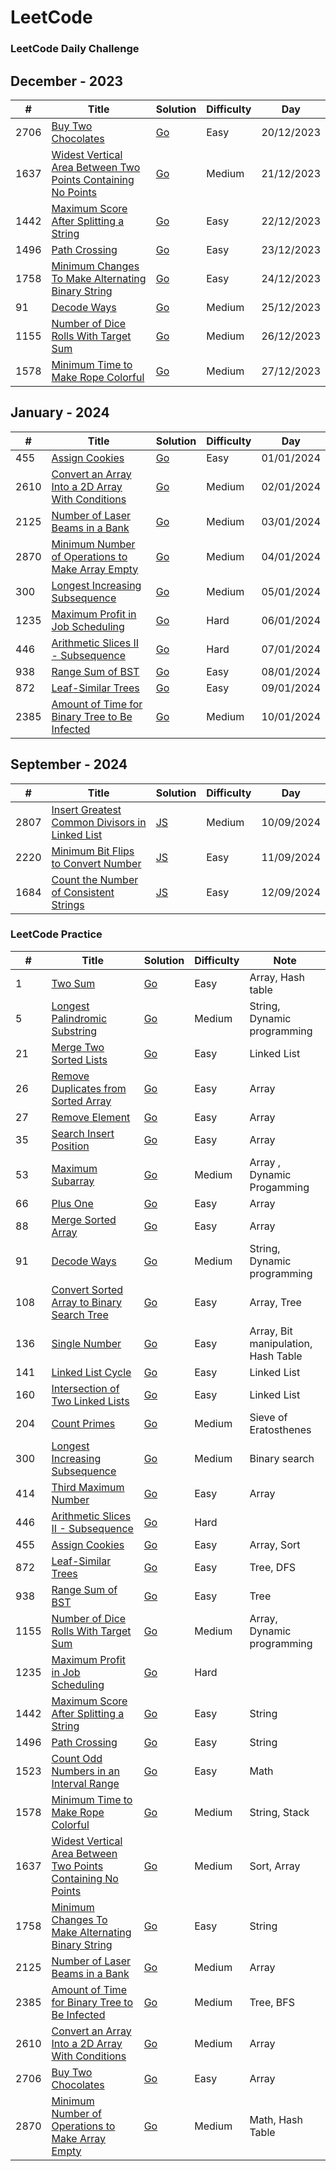 LeetCode
========

### LeetCode Daily Challenge

## December - 2023

| # | Title | Solution | Difficulty | Day |
|---| ----- | -------- | ---------- | --- |
|2706|[Buy Two Chocolates](https://leetcode.com/problems/buy-two-chocolates/) | [Go](./daily%20challenge/2023/December/2706.%20Buy%20Two%20Chocolates.go) |Easy| 20/12/2023 |
|1637|[Widest Vertical Area Between Two Points Containing No Points](https://leetcode.com/problems/widest-vertical-area-between-two-points-containing-no-points/) | [Go](./daily%20challenge/2023/December/1637.%20Widest%20Vertical%20Area%20Between%20Two%20Points%20Containing%20No%20Points.go)|Medium| 21/12/2023|
|1442|[Maximum Score After Splitting a String](https://leetcode.com/problems/maximum-score-after-splitting-a-string) | [Go](./daily%20challenge//2023/December/1422.%20Maximum%20Score%20After%20Splitting%20a%20String.go)|Easy| 22/12/2023|
|1496|[Path Crossing](https://leetcode.com/problems/path-crossing/description) | [Go](./daily%20challenge/2023/December/1496.%20Path%20Crossing.go)|Easy| 23/12/2023|
|1758|[Minimum Changes To Make Alternating Binary String](https://leetcode.com/problems/minimum-changes-to-make-alternating-binary-string/description) | [Go](./daily%20challenge/2023/December/1758.%20Minimum%20Changes%20To%20Make%20Alternating%20Binary%20String.go)|Easy| 24/12/2023|
|91|[Decode Ways](https://leetcode.com/problems/decode-ways/description) | [Go](./daily%20challenge/2023/December/91.%20Decode%20Ways.go)|Medium| 25/12/2023|
|1155|[Number of Dice Rolls With Target Sum](https://leetcode.com/problems/number-of-dice-rolls-with-target-sum/description) | [Go](./daily%20challenge/2023/December/1155.%20Number%20of%20Dice%20Rolls%20With%20Target%20Sum.go)|Medium| 26/12/2023 |
|1578|[Minimum Time to Make Rope Colorful](https://leetcode.com/problems/minimum-time-to-make-rope-colorful/description) | [Go](./daily%20challenge/2023/December/1578.%20Minimum%20Time%20to%20Make%20Rope%20Colorful.go)|Medium| 27/12/2023 |

## January - 2024

| # | Title | Solution | Difficulty | Day |
|---| ----- | -------- | ---------- | --- |
|455|[Assign Cookies](https://leetcode.com/problems/assign-cookies/description) | [Go](./daily%20challenge/2024/January/455.%20Assign%20Cookies.go) |Easy| 01/01/2024 |
|2610|[Convert an Array Into a 2D Array With Conditions](https://leetcode.com/problems/convert-an-array-into-a-2d-array-with-conditions/description) | [Go](./daily%20challenge/2024/January/2610.%20Convert%20an%20Array%20Into%20a%202D%20Array%20With%20Conditions.go) |Medium| 02/01/2024 |
|2125|[Number of Laser Beams in a Bank](https://leetcode.com/problems/number-of-laser-beams-in-a-bank/description) | [Go](./daily%20challenge/2024/January/2125.%20Number%20of%20Laser%20Beams%20in%20a%20Bank.go) |Medium| 03/01/2024 |
|2870|[Minimum Number of Operations to Make Array Empty](https://leetcode.com/problems/minimum-number-of-operations-to-make-array-empty/description) | [Go](./daily%20challenge/2024/January/2870.%20Minimum%20Number%20of%20Operations%20to%20Make%20Array%20Empty.go) |Medium| 04/01/2024 |
|300|[Longest Increasing Subsequence](https://leetcode.com/problems/longest-increasing-subsequence/description) | [Go](./daily%20challenge/2024/January/300.%20Longest%20Increasing%20Subsequence.go) |Medium| 05/01/2024 |
|1235|[Maximum Profit in Job Scheduling](https://leetcode.com/problems/maximum-profit-in-job-scheduling/description) | [Go](./daily%20challenge/2024/January/1235.%20Maximum%20Profit%20in%20Job%20Scheduling.go) |Hard| 06/01/2024 |
|446|[Arithmetic Slices II - Subsequence](https://leetcode.com/problems/arithmetic-slices-ii-subsequence/description) | [Go](./daily%20challenge/2024/January/300.%20Longest%20Increasing%20Subsequence.go) |Hard| 07/01/2024 |
|938|[Range Sum of BST](https://leetcode.com/problems/range-sum-of-bst/description) | [Go](./daily%20challenge/2024/January/300.%20Longest%20Increasing%20Subsequence.go) |Easy| 08/01/2024 |
|872|[Leaf-Similar Trees](https://leetcode.com/problems/leaf-similar-trees/description) | [Go](./daily%20challenge/2024/January/872.%20Leaf-Similar%20Trees.go) |Easy| 09/01/2024 |
|2385|[Amount of Time for Binary Tree to Be Infected](https://leetcode.com/problems/amount-of-time-for-binary-tree-to-be-infected/description) | [Go](./daily%20challenge/2024/January/2385.%20Amount%20of%20Time%20for%20Binary%20Tree%20to%20Be%20Infected.go) |Medium| 10/01/2024 |

## September - 2024

| # | Title | Solution | Difficulty | Day |
|---| ----- | -------- | ---------- | --- |
|2807|[Insert Greatest Common Divisors in Linked List](https://leetcode.com/problems/insert-greatest-common-divisors-in-linked-list/description/) | [JS](./daily%20challenge/2024/September/2807.%20Insert%20Greatest%20Common%20Divisors%20in%20Linked%20List.js) |Medium| 10/09/2024 |
|2220|[Minimum Bit Flips to Convert Number](https://leetcode.com/problems/minimum-bit-flips-to-convert-number/description/?envType=daily-question&envId=2024-09-11) | [JS](./daily%20challenge/2024/September/2220.%20Minimum%20Bit%20Flips%20to%20Convert%20Number.js) |Easy| 11/09/2024 |
|1684|[Count the Number of Consistent Strings](https://leetcode.com/problems/count-the-number-of-consistent-strings/description/?envType=daily-question&envId=2024-09-12) | [JS](./daily%20challenge/2024/September/1684.%20Count%20the%20Number%20of%20Consistent%20Strings.js) |Easy| 12/09/2024 |
### LeetCode Practice

| # | Title | Solution | Difficulty | Note |
|---| ----- | -------- | ---------- | ---- |
|1|[Two Sum](https://leetcode.com/problems/two-sum/description/) | [Go](./practice/1.%20Two%20Sum.go) |Easy| Array, Hash table |
|5|[Longest Palindromic Substring](https://leetcode.com/problems/longest-palindromic-substring/description/) | [Go](./practice/5.%20Longest%20Palindromic%20Substring.go) |Medium| String, Dynamic programming |
|21|[Merge Two Sorted Lists](https://leetcode.com/problems/merge-two-sorted-lists/description/) | [Go](./practice/21.%20Merge%20Two%20Sorted%20Lists.go) |Easy| Linked List |
|26|[Remove Duplicates from Sorted Array](https://leetcode.com/problems/remove-duplicates-from-sorted-array/) | [Go](./practice/26.%20Remove%20Duplicates%20from%20Sorted%20Array.go) |Easy| Array |
|27|[Remove Element](https://leetcode.com/problems/remove-element/description/) | [Go](./practice/27.%20Remove%20Element.go) |Easy| Array |
|35|[Search Insert Position](https://leetcode.com/problems/search-insert-position/)| [Go](./practice/35.%20Search%20Insert%20Position.go) |Easy| Array |
|53|[Maximum Subarray](https://leetcode.com/problems/maximum-subarray/)| [Go](./practice/53.%20Maximum%20Subarray.go) |Medium| Array , Dynamic Progamming|
|66|[Plus One](https://leetcode.com/problems/plus-one/description/)| [Go](./practice/66.%20Plus%20One.go) |Easy| Array |
|88|[Merge Sorted Array](https://leetcode.com/problems/merge-sorted-array/) | [Go](./practice/88.%20Merge%20Sorted%20Array.go) |Easy| Array |
|91|[Decode Ways](https://leetcode.com/problems/decode-ways/description) | [Go](./daily%20challenge/2023/December/91.%20Decode%20Ways.go)|Medium| String, Dynamic programming |
|108|[Convert Sorted Array to Binary Search Tree](https://leetcode.com/problems/convert-sorted-array-to-binary-search-tree/) | [Go](./practice//108.%20Convert%20Sorted%20Array%20to%20Binary%20Search%20Tree.go)|Easy| Array, Tree |
|136|[Single Number](https://leetcode.com/problems/single-number/description/) | [Go](./practice/136.%20Single%20Number.go)|Easy| Array, Bit manipulation, Hash Table |
|141|[Linked List Cycle](https://leetcode.com/problems/linked-list-cycle/description/) | [Go](./practice/141.%20Linked%20List%20Cycle.go)|Easy| Linked List |
|160|[Intersection of Two Linked Lists](https://leetcode.com/problems/intersection-of-two-linked-lists/description/) | [Go](./practice/160.%20Intersection%20of%20Two%20Linked%20Lists.go)|Easy| Linked List |
|204|[Count Primes](https://leetcode.com/problems/count-primes/description/) | [Go](./practice/204.%20Count%20Primes.go)|Medium| Sieve of Eratosthenes |
|300|[Longest Increasing Subsequence](https://leetcode.com/problems/longest-increasing-subsequence/description) | [Go](./daily%20challenge/2024/January/300.%20Longest%20Increasing%20Subsequence.go) |Medium| Binary search |
|414|[Third Maximum Number](https://leetcode.com/problems/third-maximum-number/description/) | [Go](./practice/414.%20Third%20Maximum%20Number.go)|Easy| Array |
|446|[Arithmetic Slices II - Subsequence](https://leetcode.com/problems/arithmetic-slices-ii-subsequence/description) | [Go](./daily%20challenge/2024/January/300.%20Longest%20Increasing%20Subsequence.go) |Hard| |
|455|[Assign Cookies](https://leetcode.com/problems/assign-cookies/description) | [Go](./daily%20challenge/2024/January/455.%20Assign%20Cookies.go) |Easy| Array, Sort |
|872|[Leaf-Similar Trees](https://leetcode.com/problems/leaf-similar-trees/description) | [Go](./daily%20challenge/2024/January/872.%20Leaf-Similar%20Trees.go) |Easy| Tree, DFS |
|938|[Range Sum of BST](https://leetcode.com/problems/range-sum-of-bst/description) | [Go](./daily%20challenge/2024/January/300.%20Longest%20Increasing%20Subsequence.go) |Easy| Tree |
|1155|[Number of Dice Rolls With Target Sum](https://leetcode.com/problems/number-of-dice-rolls-with-target-sum/description) | [Go](./daily%20challenge/2023/December/1155.%20Number%20of%20Dice%20Rolls%20With%20Target%20Sum.go)|Medium| Array, Dynamic programming |
|1235|[Maximum Profit in Job Scheduling](https://leetcode.com/problems/maximum-profit-in-job-scheduling/description) | [Go](./daily%20challenge/2024/January/1235.%20Maximum%20Profit%20in%20Job%20Scheduling.go) |Hard| |
|1442|[Maximum Score After Splitting a String](https://leetcode.com/problems/maximum-score-after-splitting-a-string) | [Go](./daily%20challenge//2023/December/1422.%20Maximum%20Score%20After%20Splitting%20a%20String.go)|Easy| String |
|1496|[Path Crossing](https://leetcode.com/problems/path-crossing/description) | [Go](./daily%20challenge/2023/December/1496.%20Path%20Crossing.go)|Easy| String |
|1523|[Count Odd Numbers in an Interval Range](https://leetcode.com/problems/count-odd-numbers-in-an-interval-range/) | [Go](./practice/1523.%20Count%20Odd%20Numbers%20in%20an%20Interval%20Range.go)|Easy| Math |
|1578|[Minimum Time to Make Rope Colorful](https://leetcode.com/problems/minimum-time-to-make-rope-colorful/description) | [Go](./daily%20challenge/2023/December/1578.%20Minimum%20Time%20to%20Make%20Rope%20Colorful.go)|Medium| String, Stack |
|1637|[Widest Vertical Area Between Two Points Containing No Points](https://leetcode.com/problems/widest-vertical-area-between-two-points-containing-no-points/) | [Go](./daily%20challenge/2023/December/1637.%20Widest%20Vertical%20Area%20Between%20Two%20Points%20Containing%20No%20Points.go)|Medium| Sort, Array |
|1758|[Minimum Changes To Make Alternating Binary String](https://leetcode.com/problems/minimum-changes-to-make-alternating-binary-string/description) | [Go](./daily%20challenge/2023/December/1758.%20Minimum%20Changes%20To%20Make%20Alternating%20Binary%20String.go)|Easy| String |
|2125|[Number of Laser Beams in a Bank](https://leetcode.com/problems/number-of-laser-beams-in-a-bank/description) | [Go](./daily%20challenge/2024/January/2125.%20Number%20of%20Laser%20Beams%20in%20a%20Bank.go) |Medium| Array |
|2385|[Amount of Time for Binary Tree to Be Infected](https://leetcode.com/problems/amount-of-time-for-binary-tree-to-be-infected/description) | [Go](./daily%20challenge/2024/January/2385.%20Amount%20of%20Time%20for%20Binary%20Tree%20to%20Be%20Infected.go) |Medium| Tree, BFS |
|2610|[Convert an Array Into a 2D Array With Conditions](https://leetcode.com/problems/convert-an-array-into-a-2d-array-with-conditions/description) | [Go](./daily%20challenge/2024/January/2610.%20Convert%20an%20Array%20Into%20a%202D%20Array%20With%20Conditions.go) |Medium| Array |
|2706|[Buy Two Chocolates](https://leetcode.com/problems/buy-two-chocolates/) | [Go](./daily%20challenge/2023/December/2706.%20Buy%20Two%20Chocolates.go) |Easy| Array |
|2870|[Minimum Number of Operations to Make Array Empty](https://leetcode.com/problems/minimum-number-of-operations-to-make-array-empty/description) | [Go](./daily%20challenge/2024/January/2870.%20Minimum%20Number%20of%20Operations%20to%20Make%20Array%20Empty.go) |Medium| Math, Hash Table |
